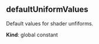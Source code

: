 <a name="defaultUniformValues"></a>

## defaultUniformValues
Default values for shader unfiforms.

**Kind**: global constant  
